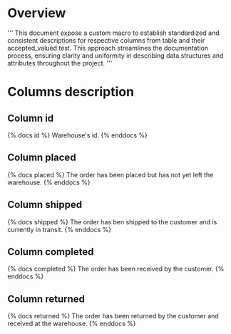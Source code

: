 # Overview
'''
This document expose a custom macro to establish standardized and consistent descriptions for respective columns from table and their accepted_valued test. 
This approach streamlines the documentation process, ensuring clarity and uniformity in describing data structures and attributes throughout the project.
'''

# Columns description 

##  Column id
{% docs id %}
Warehouse's id.
{% enddocs %}

##  Column placed
{% docs placed %}
The order has been placed but has not yet left the warehouse.
{% enddocs %}

##  Column shipped
{% docs shipped %}
The order has ben shipped to the customer and is currently in transit.
{% enddocs %}

##  Column completed
{% docs completed %}
The order has been received by the customer.
{% enddocs %}

##  Column returned
{% docs returned %}
The order has been returned by the customer and received at the warehouse.
{% enddocs %}